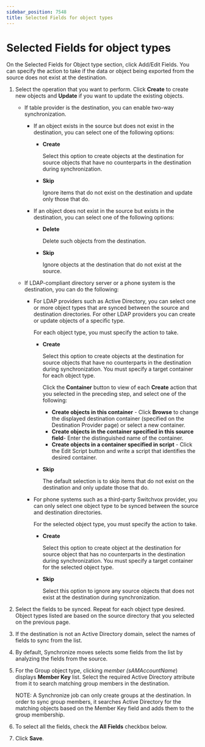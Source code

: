 ```yaml
---
sidebar_position: 7548
title: Selected Fields for object types
---
```


# Selected Fields for object types

On the Selected Fields for Object type section, click Add/Edit Fields. You can specify the action to take if the
data or object being exported from the source does not exist at the destination.

1. Select the operation that you want to perform. Click **Create** to create new objects and **Update** if you want to update the existing objects.

   * If table provider is the destination, you can enable two-way synchronization.

     * If an object exists in the source but does not exist in the destination, you can select one of the following options:

       * **Create**

         Select this option to create objects at the destination for source objects that have no counterparts in the destination during synchronization.
       * **Skip**

         Ignore items that do not exist on the destination and update only those that do.
     * If an object does not exist in the source but exists in the destination, you can select one of the following options:

       * **Delete**

         Delete such objects from the destination.
       * **Skip**

         Ignore objects at the destination that do not exist at the source.
   * If LDAP-compliant directory server or a phone system is the destination, you can do the following:

     * For LDAP providers such as Active Directory, you can select one or more object types that are synced between the source and destination directories. For other LDAP providers you can create or update objects of a specific type.

       For each object type, you must specify the action to take.

       * **Create**

         Select this option to create objects at the destination for source objects that have no counterparts in the destination during synchronization. You must specify a target container for
         each object type.

         Click the **Container** button to view of each **Create** action that you selected in the preceding step, and select one of the following:

         * **Create objects in this container** - Click **Browse** to change the displayed destination
           container (specified on the Destination Provider page) or select a new container.
         * **Create objects in the container specified in this source field**- Enter the distinguished name of the container.
         * **Create objects in a container specified in script** - Click the Edit Script button and write a script that identifies the desired container.
       * **Skip**

         The default selection is to skip items that do not exist on the destination and only update those that do.
     * For phone systems such as a third-party Switchvox provider, you can only select one object type to be synced between the source and destination directories.

       For the selected object type, you must specify the action to take.

       * **Create**

         Select this option to create object at the destination for source object that has no counterparts in the destination during synchronization. You must specify a target container for the selected object type.
       * **Skip**

         Select this option to ignore any source objects that does not exist at the destination during synchronization.
2. Select the fields to be synced. Repeat for each object type desired. Object types listed are based on the source directory that you selected on the previous page.
3. If the destination is not an Active Directory domain, select the names of fields to sync from the list.
4. By default, Synchronize moves selects some fields from the list by analyzing the fields from the source.
5. For the Group object type, clicking *member (sAMAccountName*) displays **Member Key** list. Select the required
   Active Directory attribute from it to search matching group members in the destination.

   NOTE: A Synchronize job can only create groups at the destination. In order to sync group members, it searches Active Directory for the matching objects based on the Member Key field and adds them to the group membership.
6. To select all the fields, check the **All Fields** checkbox below.
7. Click **Save**.